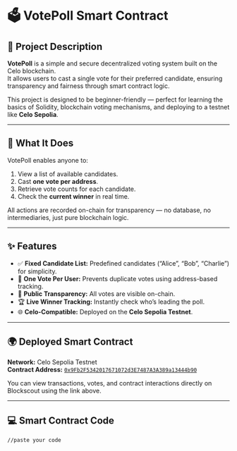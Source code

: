 # 🗳️ VotePoll Smart Contract

## 📖 Project Description
**VotePoll** is a simple and secure decentralized voting system built on the Celo blockchain.  
It allows users to cast a single vote for their preferred candidate, ensuring transparency and fairness through smart contract logic.  

This project is designed to be beginner-friendly — perfect for learning the basics of Solidity, blockchain voting mechanisms, and deploying to a testnet like **Celo Sepolia**.

---

## 🚀 What It Does
VotePoll enables anyone to:
1. View a list of available candidates.
2. Cast **one vote per address**.
3. Retrieve vote counts for each candidate.
4. Check the **current winner** in real time.

All actions are recorded on-chain for transparency — no database, no intermediaries, just pure blockchain logic.

---

## ✨ Features
- ✅ **Fixed Candidate List:** Predefined candidates (“Alice”, “Bob”, “Charlie”) for simplicity.  
- 🔐 **One Vote Per User:** Prevents duplicate votes using address-based tracking.  
- 🧾 **Public Transparency:** All votes are visible on-chain.  
- 🏆 **Live Winner Tracking:** Instantly check who’s leading the poll.  
- 🌐 **Celo-Compatible:** Deployed on the **Celo Sepolia Testnet**.

---

## 🌍 Deployed Smart Contract
**Network:** Celo Sepolia Testnet  
**Contract Address:** [`0x9Fb2F5342017671072d3E7487A3A389a13444b90`](https://celo-sepolia.blockscout.com/address/0x9Fb2F5342017671072d3E7487A3A389a13444b90)

You can view transactions, votes, and contract interactions directly on Blockscout using the link above.

---

## 💻 Smart Contract Code

```solidity
//paste your code
